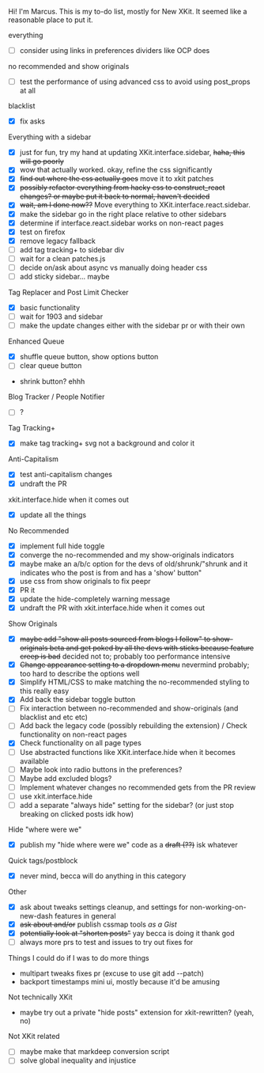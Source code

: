 Hi! I'm Marcus. This is my to-do list, mostly for New XKit. It seemed like a reasonable place to put it.

everything

- [ ] consider using links in preferences dividers like OCP does

no recommended and show originals

- [ ] test the performance of using advanced css to avoid using post_props at all

blacklist

- [x] fix asks

Everything with a sidebar

- [x] just for fun, try my hand at updating XKit.interface.sidebar, ~~haha, this will go poorly~~
- [x] wow that actually worked. okay, refine the css significantly
- [x] ~~find out where the css actually goes~~ move it to xkit patches
- [x] ~~possibly refactor everything from hacky css to construct_react changes? or maybe put it back to normal, haven't decided~~
- [x] ~~wait, am I done now??~~ Move everything to XKit.interface.react.sidebar.
- [x] make the sidebar go in the right place relative to other sidebars
- [x] determine if interface.react.sidebar works on non-react pages
- [x] test on firefox
- [x] remove legacy fallback
- [ ] add tag tracking+ to sidebar div
- [ ] wait for a clean patches.js
- [ ] decide on/ask about async vs manually doing header css
- [ ] add sticky sidebar... maybe

Tag Replacer and Post Limit Checker

- [x] basic functionality
- [ ] wait for 1903 and sidebar
- [ ] make the update changes either with the sidebar pr or with their own

Enhanced Queue

- [x] shuffle queue button, show options button
- [ ] clear queue button
- shrink button? ehhh

Blog Tracker / People Notifier

- [ ] ?

Tag Tracking+

- [x] make tag tracking+ svg not a background and color it

Anti-Capitalism

- [x] test anti-capitalism changes
- [x] undraft the PR

xkit.interface.hide when it comes out

- [x] update all the things

No Recommended

- [x] implement full hide toggle
- [x] converge the no-recommended and my show-originals indicators
- [x] maybe make an a/b/c option for the devs of old/shrunk/"shrunk and it indicates who the post is from and has a 'show' button"
- [x] use css from show originals to fix peepr
- [x] PR it
- [x] update the hide-completely warning message
- [x] undraft the PR with xkit.interface.hide when it comes out

Show Originals

- [x] ~~maybe add "show all posts sourced from blogs I follow" to show-originals beta and get poked by all the devs with sticks because feature creep is bad~~ decided not to; probably too performance intensive
- [x] ~~Change appearance setting to a dropdown menu~~ nevermind probably; too hard to describe the options well
- [x] Simplify HTML/CSS to make matching the no-recommended styling to this really easy
- [x] Add back the sidebar toggle button
- [ ] Fix interaction between no-recommended and show-originals (and blacklist and etc etc)
- [ ] Add back the legacy code (possibly rebuilding the extension) / Check functionality on non-react pages
- [x] Check functionality on all page types
- [ ] Use abstracted functions like XKit.interface.hide when it becomes available
- [ ] Maybe look into radio buttons in the preferences?
- [ ] Maybe add excluded blogs?
- [ ] Implement whatever changes no recommended gets from the PR review
- [ ] use xkit.interface.hide
- [ ] add a separate "always hide" setting for the sidebar? (or just stop breaking on clicked posts idk how)

Hide "where were we"

- [x] publish my "hide where were we" code as a ~~draft (??)~~ isk whatever

Quick tags/postblock

- [x] never mind, becca will do anything in this category

Other

- [x] ask about tweaks settings cleanup, and settings for non-working-on-new-dash features in general
- [x] ~~ask about and/or~~ publish cssmap tools *as a Gist*
- [x] ~~potentially look at "shorten posts"~~ yay becca is doing it thank god
- [ ] always more prs to test and issues to try out fixes for

Things I could do if I was to do more things

- multipart tweaks fixes pr (excuse to use git add --patch)
- backport timestamps mini ui, mostly because it'd be amusing

Not technically XKit

- maybe try out a private "hide posts" extension for xkit-rewritten? (yeah, no)

Not XKit related

- [ ] maybe make that markdeep conversion script
- [ ] solve global inequality and injustice

<!--
**marcustyphoon/marcustyphoon** is a ✨ _special_ ✨ repository because its `README.md` (this file) appears on your GitHub profile.

Here are some ideas to get you started:

- 🔭 I’m currently working on ...
- 🌱 I’m currently learning ...
- 👯 I’m looking to collaborate on ...
- 🤔 I’m looking for help with ...
- 💬 Ask me about ...
- 📫 How to reach me: ...
- 😄 Pronouns: ...
- ⚡ Fun fact: ...
-->
